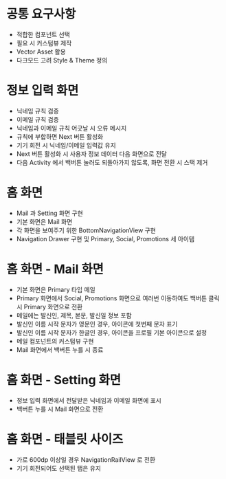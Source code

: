 # 공통 요구사항
- 적합한 컴포넌트 선택
- 필요 시 커스텀뷰 제작
- Vector Asset 활용
- 다크모드 고려 Style & Theme 정의
# 정보 입력 화면
- 닉네임 규칙 검증
- 이메일 규칙 검증
- 닉네임과 이메일 규칙 어긋날 시 오류 메시지
- 규칙에 부합하면 Next 버튼 활성화
- 기기 회전 시 닉네임/이메일 입력값 유지
- Next 버튼 활성화 시 사용자 정보 데이터 다음 화면으로 전달
- 다음 Activity 에서 백버튼 눌러도 되돌아가지 않도록, 화면 전환 시 스택 제거
# 홈 화면
- Mail 과 Setting 화면 구현
- 기본 화면은 Mail 화면
- 각 화면을 보여주기 위한 BottomNavigationView 구현
- Navigation Drawer 구현 및 Primary, Social, Promotions 세 아이템
# 홈 화면 - Mail 화면
- 기본 화면은 Primary 타입 메일
- Primary 화면에서 Social, Promotions 화면으로 여러번 이동하여도 백버튼 클릭 시 Primary 화면으로 전환
- 메일에는 발신인, 제목, 본문, 발신일 정보 포함
- 발신인 이름 시작 문자가 영문인 경우, 아이콘에 첫번째 문자 표기
- 발신인 이름 시작 문자가 한글인 경우, 아이콘을 프로필 기본 아이콘으로 설정
- 메일 컴포넌트의 커스텀뷰 구현
- Mail 화면에서 백버튼 누를 시 종료
# 홈 화면 - Setting 화면
- 정보 입력 화면에서 전달받은 닉네임과 이메일 화면에 표시
- 백버튼 누를 시 Mail 화면으로 전환
# 홈 화면 - 태블릿 사이즈
- 가로 600dp 이상일 경우 NavigationRailView 로 전환
- 기기 회전되어도 선택된 탭은 유지
